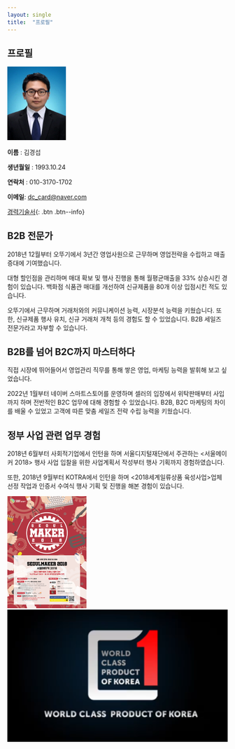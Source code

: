 ```yaml
---
layout: single
title:  "프로필"
---
```


## 프로필

​                                                                 <img src="../images/2021-03-21-first/112-16545168759201.jpg" alt="112" style="zoom: 67%;" /> 

**이름** : 김경섭

**생년월일** : 1993.10.24

**연락처** : 010-3170-1702

**이메일**: dc_card@naver.com

[경력기술서](https://drive.google.com/file/d/124FCgT5lgXNnYVUbKS6dUNpT0D3bl4SJ/view?usp=sharing){: .btn .btn--info}

## B2B 전문가

 2018년 12월부터 오뚜기에서 3년간 영업사원으로 근무하며 영업전략을 수립하고 매출 증대에 기여했습니다.

 대형 할인점을 관리하며 매대 확보 및 행사 진행을 통해 월평균매출을 33% 상승시킨 경험이 있습니다. 백화점 식품관 매대를 개선하여 신규제품을 80개 이상 입점시킨 적도 있습니다.

 오뚜기에서 근무하며 거래처와의 커뮤니케이션 능력, 시장분석 능력을 키웠습니다. 또한, 신규제품 행사 유치, 신규 거래처 개척 등의 경험도 할 수 있었습니다. B2B 세일즈 전문가라고 자부할 수 있습니다. 



## B2B를 넘어 B2C까지 마스터하다

 직접 시장에 뛰어들어서 영업관리 직무를 통해 쌓은 영업, 마케팅 능력을 발휘해 보고 싶었습니다.

 2022년 1월부터 네이버 스마트스토어를 운영하며 셀러의 입장에서 위탁판매부터 사입까지 하며 전반적인 B2C 업무에 대해 경험할 수 있었습니다. B2B, B2C 마케팅의 차이를 배울 수 있었고 고객에 따른 맞춤 세일즈 전략 수립 능력을 키웠습니다.



## 정부 사업 관련 업무 경험

 2018년 6월부터 사회적기업에서 인턴을 하며 서울디지털재단에서 주관하는 <서울메이커 2018> 행사 사업 입찰을 위한 사업계획서 작성부터 행사 기획까지 경험하였습니다.

 또한, 2018년 9월부터 KOTRA에서 인턴을 하며 <2018세계일류상품 육성사업>업체 선정 작업과 인증서 수여식 행사 기획 및 진행을 해본 경험이 있습니다.



<img src="../images/2021-03-21-first/5bced7e708ee23.31141929.png" alt="5bced7e708ee23.31141929" style="zoom: 25%;" />

<img src="../images/2021-03-21-first/123412.PNG" alt="123412" style="zoom:150%;" />
